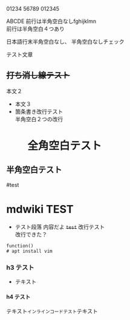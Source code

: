 01234 
 56789
012345

ABCDE
前行は半角空白なしfghijklmn    
前行は半角空白４つあり

日本語行末半角空白なし、
半角空白なしチェック

テスト文章

## ~~打ち消し線テスト~~
本文２
* 本文３
* 箇条書き改行テスト  
半角空白２つの改行

# 　　全角空白テスト
##   半角空白テスト
#test

# mdwiki TEST
* テスト段落
内容だよ
~~`test`~~
改行テスト<br>
   改行できた？
```
function()
# apt install vim
```

### h3 テスト
* テキスト

#### h4 テスト

テキスト`インラインコードテスト`テキスト
